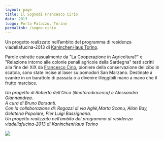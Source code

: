 ```yaml
---
layout: page
title: Il Sognodi Francesco Cirio
data: 2013
luogo: Porta Palazzo, Torino
permalink: /sogno-cirio
---
```

Un progetto realizzato nell’ambito del programma di residenza viadellafucina-2013 di <a href="https://www.kaninchenhaus.org/" class="gold">KaninchenHaus Torino</a>.

Parole estratte casualmente da "La Cooperazione in Agricoltura?" e "Relazione intorno alle colonie penali agricole della Sardegna" testi scritti alla fine del XIX da <a href="https://en.wikipedia.org/wiki/Francesco_Cirio" class="gold">Francesco Cirio</a>, pioniere della conservazione del cibo in scatola, sono state incise al laser su pomodori San Marzano.
Destinate a svanire in un barattolo di passata o a divenire illeggibili mano a mano che il frutto marcisce.

*Un progetto di Roberto dell'Orco (ilmotorediricerca) e Alessandra Giannandrea.      
A cura di Bruno Barsanti.  
Con la collaborazione di: Ragazzi di via Agliè,Marta Scanu, Allan Bay, Gelateria Popolare, Pier Luigi Bassignana.  
Un progetto realizzato nell’ambito del programma di residenza viadellafucina-2013 di KaninchenHaus Torino*

<a href="/assets/images/sogno-cirio/02-il_sogno_di_francesco_cirio.jpg ">
<a href="/assets/images/sogno-cirio/03-il_sogno_di_francesco_cirio.jpg ">
<a href="/assets/images/sogno-cirio/04-il_sogno_di_francesco_cirio.jpg ">
<a href="/assets/images/sogno-cirio/05-il_sogno_di_francesco_cirio.jpg ">
<a href="/assets/images/sogno-cirio/06-il_sogno_di_francesco_cirio.jpg ">
<a href="/assets/images/sogno-cirio/01-il_sogno_di_francesco_cirio.jpg ">
<img src="/assets/images/sogno-cirio/01-il_sogno_di_francesco_cirio.jpg "></a>
